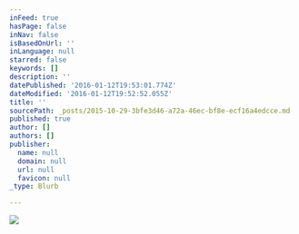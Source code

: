```yaml
---
inFeed: true
hasPage: false
inNav: false
isBasedOnUrl: ''
inLanguage: null
starred: false
keywords: []
description: ''
datePublished: '2016-01-12T19:53:01.774Z'
dateModified: '2016-01-12T19:52:52.055Z'
title: ''
sourcePath: _posts/2015-10-29-3bfe3d46-a72a-46ec-bf8e-ecf16a4edcce.md
published: true
author: []
authors: []
publisher:
  name: null
  domain: null
  url: null
  favicon: null
_type: Blurb

---
```

![](https://s3-us-west-2.amazonaws.com/the-grid-img/p/2131deb5db91c28a2da6d6f679a5e3eb898f4469.png)